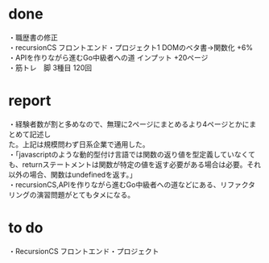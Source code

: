 # done
・職歴書の修正</br>
・recursionCS フロントエンド・プロジェクト1 DOMのベタ書→関数化 +6%</br>
・APIを作りながら進むGo中級者への道 インプット +20ページ</br>
・筋トレ　脚 3種目 120回　</br>
# report
・経験者数が割と多めなので、無理に2ページにまとめるより4ページとかにまとめて記述し</br>た。上記は規模問わず日系企業で通用した。</br>
・「javascriptのような動的型付け言語では関数の返り値を型定義していなくても、returnステートメントは関数が特定の値を返す必要がある場合は必要。それ以外の場合、関数はundefinedを返す。」</br>
・recursionCS,APIを作りながら進むGo中級者への道などにある、リファクタリングの演習問題がとてもタメになる。</br>

# to do
・RecursionCS フロントエンド・プロジェクト</br>